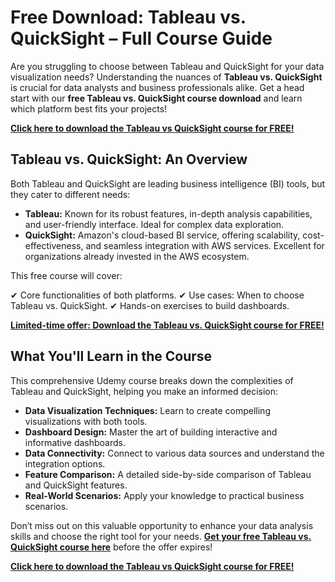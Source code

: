 # Free Download: Tableau vs. QuickSight – Full Course Guide

Are you struggling to choose between Tableau and QuickSight for your data visualization needs? Understanding the nuances of **Tableau vs. QuickSight** is crucial for data analysts and business professionals alike. Get a head start with our **free Tableau vs. QuickSight course download** and learn which platform best fits your projects!

[**Click here to download the Tableau vs QuickSight course for FREE!**](https://udemywork.com/tableau-vs-quicksight)

## Tableau vs. QuickSight: An Overview

Both Tableau and QuickSight are leading business intelligence (BI) tools, but they cater to different needs:

*   **Tableau:** Known for its robust features, in-depth analysis capabilities, and user-friendly interface. Ideal for complex data exploration.
*   **QuickSight:** Amazon's cloud-based BI service, offering scalability, cost-effectiveness, and seamless integration with AWS services. Excellent for organizations already invested in the AWS ecosystem.

This free course will cover:

✔ Core functionalities of both platforms.
✔ Use cases: When to choose Tableau vs. QuickSight.
✔ Hands-on exercises to build dashboards.

[**Limited-time offer: Download the Tableau vs. QuickSight course for FREE!**](https://udemywork.com/tableau-vs-quicksight)

## What You'll Learn in the Course

This comprehensive Udemy course breaks down the complexities of Tableau and QuickSight, helping you make an informed decision:

*   **Data Visualization Techniques:** Learn to create compelling visualizations with both tools.
*   **Dashboard Design:** Master the art of building interactive and informative dashboards.
*   **Data Connectivity:** Connect to various data sources and understand the integration options.
*   **Feature Comparison:** A detailed side-by-side comparison of Tableau and QuickSight features.
*   **Real-World Scenarios:** Apply your knowledge to practical business scenarios.

Don’t miss out on this valuable opportunity to enhance your data analysis skills and choose the right tool for your needs. **[Get your free Tableau vs. QuickSight course here](https://udemywork.com/tableau-vs-quicksight)** before the offer expires!

[**Click here to download the Tableau vs QuickSight course for FREE!**](https://udemywork.com/tableau-vs-quicksight)
